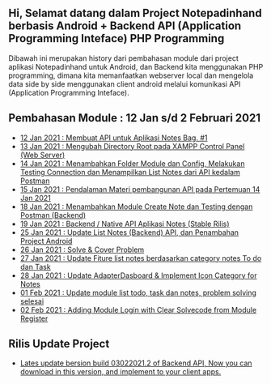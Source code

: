 ## Hi, Selamat datang dalam Project Notepadinhand berbasis Android + Backend API (Application Programming Inteface) PHP Programming
Dibawah ini merupakan history dari pembahasan module dari project aplikasi Notepadinhand untuk Android, dan Backend kita menggunakan PHP programming, dimana kita memanfaatkan webserver local dan mengelola data side by side menggunakan client android melalui komunikasi API (Application Programming Inteface).

## Pembahasan Module : 12 Jan s/d 2 Februari 2021
* <a href="https://github.com/eljitech/notepadinhand/wiki/History-Update-Pembelajaran-s-d-PH1-:-Semester-2#12-jan-2021--membuat-api-untuk-aplikasi-notes-bag-1">12 Jan 2021 : Membuat API untuk Aplikasi Notes Bag. #1</a>
* <a href="https://github.com/eljitech/notepadinhand/wiki/History-Update-Pembelajaran-s-d-PH1-:-Semester-2#13-jan-2021--mengubah-directory-root-pada-xampp-control-panel-web-server">13 Jan 2021 : Mengubah Directory Root pada XAMPP Control Panel (Web Server)</a>
* <a href="https://github.com/eljitech/notepadinhand/wiki/History-Update-Pembelajaran-s-d-PH1-:-Semester-2#14-jan-2021--menambahkan-folder-module-dan-config-melakukan-testing-connection-dan-menampilkan-list-notes-dari-api-kedalam-postman">14 Jan 2021 : Menambahkan Folder Module dan Config, Melakukan Testing Connection dan Menampilkan List Notes dari API kedalam Postman</a>
* <a href="https://github.com/eljitech/notepadinhand/wiki/History-Update-Pembelajaran-s-d-PH1-:-Semester-2#15-jan-2021--pendalaman-materi-pembangunan-api-pada-pertemuan-14-jan-2021">15 Jan 2021 : Pendalaman Materi pembangunan API pada Pertemuan 14 Jan 2021</a>
* <a href="https://github.com/eljitech/notepadinhand/wiki/History-Update-Pembelajaran-s-d-PH1-:-Semester-2#18-jan-2021--menambahkan-module-create-note-dan-testing-dengan-postman-backend">18 Jan 2021 : Menambahkan Module Create Note dan Testing dengan Postman (Backend)</a>
* <a href="https://github.com/eljitech/notepadinhand/wiki/History-Update-Pembelajaran-s-d-PH1-:-Semester-2#19-jan-2021--backend--native-api-aplikasi-notes-stable-rilis">19 Jan 2021 : Backend / Native API Aplikasi Notes (Stable Rilis)</a>
* <a href="https://github.com/eljitech/notepadinhand/wiki/History-Update-Pembelajaran-s-d-PH1-:-Semester-2#25-jan-2021--update-list-notes-backend-api-dan-penambahan-project-android">25 Jan 2021 : Update List Notes (Backend) API, dan Penambahan Project Android</a>
* <a href="https://github.com/eljitech/notepadinhand/wiki/History-Update-Pembelajaran-s-d-PH1-:-Semester-2#26-jan-2021--solve--cover-problem">26 Jan 2021 : Solve & Cover Problem</a>
* <a href="https://github.com/eljitech/notepadinhand/wiki/History-Update-Pembelajaran-s-d-PH1-:-Semester-2#27-jan-2021--update-fiture-list-notes-berdasarkan-category-notes-to-do-dan-task">27 Jan 2021 : Update Fiture list notes berdasarkan category notes To do dan Task</a>
* <a href="https://github.com/eljitech/notepadinhand/wiki/History-Update-Pembelajaran-s-d-PH1-:-Semester-2#28-jan-2021--update-adapterdasboard--implement-icon-category-for-notes">28 Jan 2021 : Update AdapterDasboard & Implement Icon Category for Notes</a>
* <a href="https://github.com/eljitech/notepadinhand/wiki/History-Update-Pembelajaran-s-d-PH1-:-Semester-2#01-feb-2021--update-module-list-todo-task-dan-notes-problem-solving-selesai">01 Feb 2021 : Update module list todo, task dan notes, problem solving selesai</a>
* <a href="https://github.com/eljitech/notepadinhand/wiki/History-Update-Pembelajaran-s-d-PH1-:-Semester-2#02-feb-2021--adding-module-login-with-clear-solvecode-from-module-register">02 Feb 2021 : Adding Module Login with Clear Solvecode from Module Register</a>

## Rilis Update Project
<!-- * <a href="https://github.com/eljitech/notepadinhand/releases/tag/150121.2">Pertemuan Terakhir 15 Januari 2021</a> : Update project Native API sudah dapat menampilkan output dari request yang diminta oleh client melalui Postman app. (<i>Unstable</i>) -->

<!-- * <a href="https://github.com/eljitech/notepadinhand/releases/tag/190121.2">Stable Rilis Backend Aplikasi Notes</a> : Ready for develop with client apps. (<b>Stable Now, Download and install in your local server</b>) -->

* <a href="https://github.com/eljitech/notepadinhand/releases/tag/03022021.2">Lates update bersion build 03022021.2 of Backend API, Now you can download in this version, and implement to your client apps.</a>